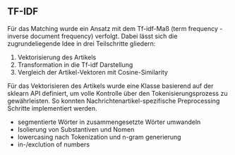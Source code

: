 ## TF-IDF

Für das Matching wurde ein Ansatz mit dem Tf-idf-Maß (term frequency - inverse document frequency) verfolgt. Dabei lässt sich die zugrundeliegende Idee in drei Teilschritte gliedern:

1. Vektorisierung des Artikels
2. Transformation in die Tf-idf Darstellung
3. Vergleich der Artikel-Vektoren mit Cosine-Similarity

Für das Vektorisieren des Artikels wurde eine Klasse basierend auf der sklearn API definiert, um volle Kontrolle über den Tokenisierungsprozess zu gewährleisten. So konnten Nachrichtenartikel-spezifische Preprocessing Schritte implementiert werden. 

- segmentierte Wörter in zusammengesetzte Wörter umwandeln
- Isolierung von Substantiven und Nomen
- lowercasing nach Tokenization und n-gram generierung
- in-/exclution of numbers
